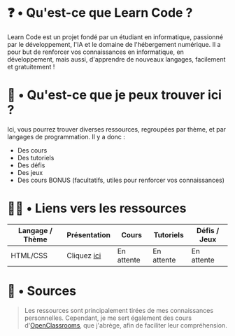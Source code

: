# ❓ • Qu'est-ce que Learn Code ?
Learn Code est un projet fondé par un étudiant en informatique, passionné par le développement, l'IA et le domaine de l'hébergement numérique. Il a pour but de renforcer vos connaissances en informatique, en développement, mais aussi, d'apprendre de nouveaux langages, facilement et gratuitement !

# 🧐 • Qu'est-ce que je peux trouver ici ?
Ici, vous pourrez trouver diverses ressources, regroupées par thème, et par langages de programmation. Il y a donc :

- Des cours
- Des tutoriels
- Des défis
- Des jeux
- Des cours BONUS (facultatifs, utiles pour renforcer vos connaissances)

# 👨‍🎓 • Liens vers les ressources

| Langage / Thème | Présentation                                                                          | Cours         | Tutoriels     | Défis / Jeux  |
| --------------- | ------------------------------------------------------------------------------------- | ------------- | ------------- | ------------- |
| HTML/CSS        | Cliquez [ici](https://github.com/allanzpc/learn-code/blob/main/html-css/README.md)    | En attente    | En attente    | En attente    |

# 📰 • Sources

> Les ressources sont principalement tirées de mes connaissances personnelles. Cependant, je me sert également des cours d'[OpenClassrooms](https://openclassrooms.com), que j'abrège, afin de faciliter leur compréhension.
